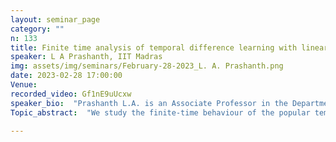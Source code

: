 ```yaml
---
layout: seminar_page
category: ""
n: 133
title: Finite time analysis of temporal difference learning with linear function approximation:- Tail averaging and regularisation
speaker: L A Prashanth, IIT Madras
img: assets/img/seminars/February-28-2023_L. A. Prashanth.png
date: 2023-02-28 17:00:00 
Venue: 
recorded_video: Gf1nE9uUcxw
speaker_bio:  "Prashanth L.A. is an Associate Professor in the Department of Computer Science and Engineering at Indian Institute of Technology Madras. Prior to this, he was a postdoctoral researcher at the Institute for Systems Research, University of Maryland - College Park from 2015 to 2017 and at INRIA Lille - Team SequeL from 2012 to 2014. From 2002 to 2009, he was with Texas Instruments (India) Pvt Ltd, Bangalore, India. He received his Masters and Ph.D degrees in Computer Science and Automation from Indian Institute of Science, in 2008 and 2013, respectively.  He was awarded the third prize for his Ph.D. dissertation, by the IEEE Intelligent Transportation Systems Society (ITSS). He is a coauthor of two books: `Stochastic Recursive Algorithms for Optimization: Simultaneous Perturbation Methods', published by Springer in 2013, and `Risk-Sensitive Reinforcement Learning via Policy Gradient Search', which appeared in the `Foundations and Trends in Machine Learning' series by NOW publishers in 2022. His research interests are in reinforcement learning, simulation optimization and multi-armed bandits, with applications in transportation systems, wireless networks and recommendation systems. "
Topic_abstract:  "We study the finite-time behaviour of the popular temporal difference (TD) learning algorithm, when combined with tail-averaging. We derive finite time bounds on the parameter error of the tail-averaged TD iterate under a step-size choice that does not require information about the eigenvalues of the matrix underlying the projected TD fixed point. Our analysis shows that tail-averaged TD converges at the optimal O(1/t) rate, both in expectation and with high probability. Our bounds exhibit a sharper rate of decay for the initial error (bias), which is an improvement over averaging all iterates. We also propose and analyse a variant of TD that incorporates regularisation, and show that this variant fares favourably in problems with ill-conditioned features."

---
```


